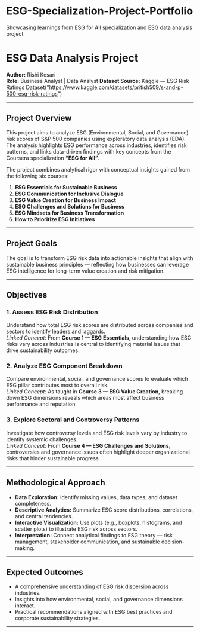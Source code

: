 # ESG-Specialization-Project-Portfolio
Showcasing learnings from ESG for All specialization and ESG data analysis project

# ESG Data Analysis Project  
**Author:** Rishi Kesari  
**Role:** Business Analyst | Data Analyst
**Dataset Source:** Kaggle — ESG Risk Ratings Dataset("https://www.kaggle.com/datasets/pritish509/s-and-p-500-esg-risk-ratings")

---

## Project Overview  
This project aims to analyze ESG (Environmental, Social, and Governance) risk scores of S&P 500 companies using exploratory data analysis (EDA). The analysis highlights ESG performance across industries, identifies risk patterns, and links data-driven findings with key concepts from the Coursera specialization **“ESG for All”**.

The project combines analytical rigor with conceptual insights gained from the following six courses:  
1. **ESG Essentials for Sustainable Business**  
2. **ESG Communication for Inclusive Dialogue**  
3. **ESG Value Creation for Business Impact**  
4. **ESG Challenges and Solutions for Business**  
5. **ESG Mindsets for Business Transformation**  
6. **How to Prioritize ESG Initiatives**

---

## Project Goals  
The goal is to transform ESG risk data into actionable insights that align with sustainable business principles — reflecting how businesses can leverage ESG intelligence for long-term value creation and risk mitigation.

---

## Objectives  
### 1. Assess ESG Risk Distribution  
Understand how total ESG risk scores are distributed across companies and sectors to identify leaders and laggards.  
*Linked Concept:* From **Course 1 — ESG Essentials**, understanding how ESG risks vary across industries is central to identifying material issues that drive sustainability outcomes.

### 2. Analyze ESG Component Breakdown  
Compare environmental, social, and governance scores to evaluate which ESG pillar contributes most to overall risk.  
*Linked Concept:* As taught in **Course 3 — ESG Value Creation**, breaking down ESG dimensions reveals which areas most affect business performance and reputation.

### 3. Explore Sectoral and Controversy Patterns  
Investigate how controversy levels and ESG risk levels vary by industry to identify systemic challenges.  
*Linked Concept:* From **Course 4 — ESG Challenges and Solutions**, controversies and governance issues often highlight deeper organizational risks that hinder sustainable progress.

---

## Methodological Approach  
- **Data Exploration:** Identify missing values, data types, and dataset completeness.  
- **Descriptive Analytics:** Summarize ESG score distributions, correlations, and central tendencies.  
- **Interactive Visualization:** Use plots (e.g., boxplots, histograms, and scatter plots) to illustrate ESG risk across sectors.  
- **Interpretation:** Connect analytical findings to ESG theory — risk management, stakeholder communication, and sustainable decision-making.

---

## Expected Outcomes  
- A comprehensive understanding of ESG risk dispersion across industries.  
- Insights into how environmental, social, and governance dimensions interact.  
- Practical recommendations aligned with ESG best practices and corporate sustainability strategies.  

---


